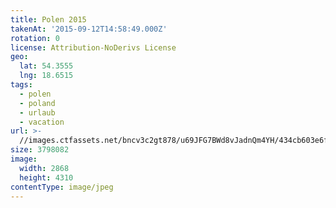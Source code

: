 ```yaml
---
title: Polen 2015
takenAt: '2015-09-12T14:58:49.000Z'
rotation: 0
license: Attribution-NoDerivs License
geo:
  lat: 54.3555
  lng: 18.6515
tags:
  - polen
  - poland
  - urlaub
  - vacation
url: >-
  //images.ctfassets.net/bncv3c2gt878/u69JFG7BWd8vJadnQm4YH/434cb603e6f848bcb0c0516950aae1d3/polen-2015_25328967043_o
size: 3798082
image:
  width: 2868
  height: 4310
contentType: image/jpeg
---
```


